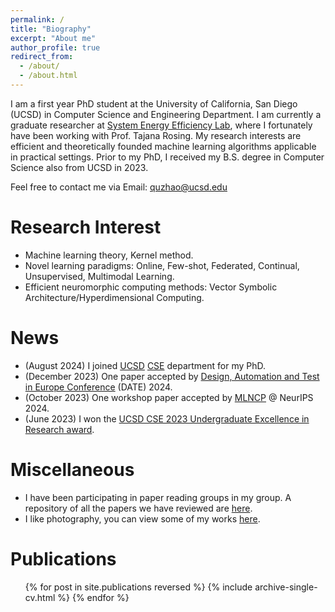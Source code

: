 ```yaml
---
permalink: /
title: "Biography"
excerpt: "About me"
author_profile: true
redirect_from: 
  - /about/
  - /about.html
---
```


I am a first year PhD student at the University of California, San Diego (UCSD) in Computer Science and Engineering Department. I am currently a graduate researcher at [System Energy Efficiency Lab](http://varys.ucsd.edu/), where I fortunately have been working with Prof. Tajana Rosing. My research interests are efficient and theoretically founded machine learning algorithms applicable in practical settings. Prior to my PhD, I received my B.S. degree in Computer Science also from UCSD in 2023.

Feel free to contact me via Email: quzhao@ucsd.edu


Research Interest
======
- Machine learning theory, Kernel method.
- Novel learning paradigms: Online, Few-shot, Federated, Continual, Unsupervised, Multimodal Learning.
- Efficient neuromorphic computing methods: Vector Symbolic Architecture/Hyperdimensional Computing.

News
======
- (August 2024) I joined [UCSD](https://ucsd.edu/) [CSE](https://cse.ucsd.edu/) department for my PhD.
- (December 2023) One paper accepted by [Design, Automation and Test in Europe Conference](https://www.date-conference.com/) (DATE) 2024.
- (October 2023) One workshop paper accepted by [MLNCP](https://www.mlwithnewcompute.com/) @ NeurIPS 2024.
- (June 2023) I won the [UCSD CSE 2023 Undergraduate Excellence in Research award](https://cse.ucsd.edu/undergraduate/cse-undergraduate-student-awards).

Miscellaneous
======
- I have been participating in paper reading groups in my group. A repository of all the papers we have reviewed are [here](https://github.com/UCSD-SEELab/iot-hd-reading-group).
- I like photography, you can view some of my works [here](/portfolio/).


Publications
======
<ul>{% for post in site.publications reversed %}
  {% include archive-single-cv.html %}
{% endfor %}<ul>



